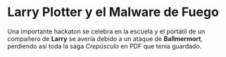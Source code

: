 # Larry Plotter y el Malware de Fuego

Una importante hackaton se celebra en la escuela y el portátil de un compañero de **Larry**
se avería debido a un ataque de **Ballmermort**, perdiendo así toda la saga *Crepúsculo*
en PDF que tenía guardado.
